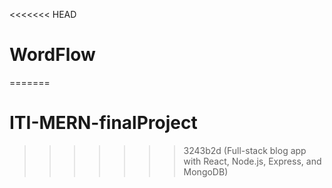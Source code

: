 <<<<<<< HEAD
# WordFlow
=======
# ITI-MERN-finalProject
>>>>>>> 3243b2d (Full-stack blog app with React, Node.js, Express, and MongoDB)
